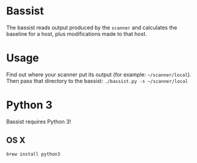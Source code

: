 # Bassist
The bassist reads output produced by the `scanner` and calculates the
baseline for a host, plus modifications made to that host.

# Usage
Find out where your scanner put its output (for example:
`~/scanner/local`). Then pass that directory to the bassist:
`./bassist.py -s ~/scanner/local`

# Python 3
Bassist requires Python 3!

## OS X
```sh
brew install python3
```

